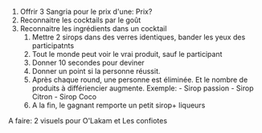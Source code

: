 1. Offrir 3 Sangria pour le prix d'une: Prix?
2. Reconnaitre les cocktails par le goût
3. Reconnaitre les ingrédients dans un cocktail
	1. Mettre 2 sirops dans des verres identiques, bander les yeux des participatnts
	2. Tout le monde peut voir le vrai produit, sauf le participant
	3. Donner 10 secondes pour deviner
	4. Donner un point si la personne réussit.
	5. Après chaque round, une personne est éliminée. Et le nombre de produits à différiencier augmente. Exemple: - Sirop passion - Sirop Citron - Sirop Coco
	6. A la fin, le gagnant remporte un petit sirop+ liqueurs

A faire: 2 visuels pour O'Lakam et Les confiotes

